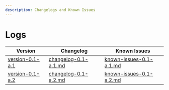```yaml
---
description: Changelogs and Known Issues
---
```


# Logs

| Version                                       | Changelog                                                              | Known Issues                                                                 |
| --------------------------------------------- | ---------------------------------------------------------------------- | ---------------------------------------------------------------------------- |
| [version-0.1-a.1](version-0.1-a.1/ "mention") | [changelog-0.1-a.1.md](version-0.1-a.1/changelog-0.1-a.1.md "mention") | [known-issues-0.1-a.1.md](version-0.1-a.1/known-issues-0.1-a.1.md "mention") |
| [version-0.1-a.2](version-0.1-a.2/ "mention") | [changelog-0.1-a.2.md](version-0.1-a.2/changelog-0.1-a.2.md "mention") | [known-issues-0.1-a.2.md](version-0.1-a.2/known-issues-0.1-a.2.md "mention") |
